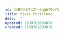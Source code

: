 ```yaml
---
id: 3mBXCHUtIZh-6qgWTOq7A
title: Stoic Fortitude
desc: ''
updated: 1639762693870
created: 1639762693870
---
```


